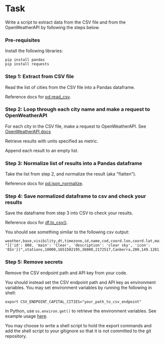 # Task 

Write a script to extract data from the CSV file and from the OpenWeatherAPI by following the steps below.

### Pre-requisites 

Install the following libraries: 

```
pip install pandas 
pip install requests 
```

### Step 1: Extract from CSV file 

Read the list of cities from the CSV file into a Pandas dataframe. 

Reference docs for [pd.read_csv](https://pandas.pydata.org/docs/reference/api/pandas.read_csv.html). 

### Step 2: Loop through each city name and make a request to OpenWeatherAPI

For each city in the CSV file, make a request to OpenWeatherAPI. See [OpenWeatherAPI docs](https://openweathermap.org/current)

Retrieve results with units specified as metric. 

Append each result to an empty list. 

### Step 3: Normalize list of results into a Pandas dataframe 

Take the list from step 2, and normalize the result (aka "flatten"). 

Reference docs for [pd.json_normalize](https://pandas.pydata.org/docs/reference/api/pandas.json_normalize.html). 

### Step 4: Save normalized dataframe to csv and check your results 

Save the dataframe from step 3 into CSV to check your results. 

Reference docs for [df.to_csv()](https://pandas.pydata.org/docs/reference/api/pandas.DataFrame.to_csv.html). 

You should see something similar to the following csv output:

```
weather,base,visibility,dt,timezone,id,name,cod,coord.lon,coord.lat,main.temp,main.feels_like,main.temp_min,main.temp_max,main.pressure,main.humidity,wind.speed,wind.deg,clouds.all,sys.type,sys.id,sys.country,sys.sunrise,sys.sunset,wind.gust
"[{'id': 800, 'main': 'Clear', 'description': 'clear sky', 'icon': '01n'}]",stations,10000,1651502195,36000,2172517,Canberra,200,149.1281,-35.2835,6.05,6.05,5.81,7.93,1022,93,0.0,0,0,2,2004200,AU,1651524086,1651562356,
```

### Step 5: Remove secrets 

Remove the CSV endpoint path and API key from your code. 

You should instead set the CSV endpoint path and API key as environment variables. You may set environment variables by running the following in shell: 

```
export CSV_ENDPOINT_CAPITAL_CITIES="your_path_to_csv_endpoint"
```

In Python, use `os.environ.get()` to retrieve the environment variables. See example usage [here](https://stackoverflow.com/questions/4906977/how-do-i-access-environment-variables-in-python).

You may choose to write a shell script to hold the export commands and add the shell script to your gitignore so that it is not committed to the git repository. 